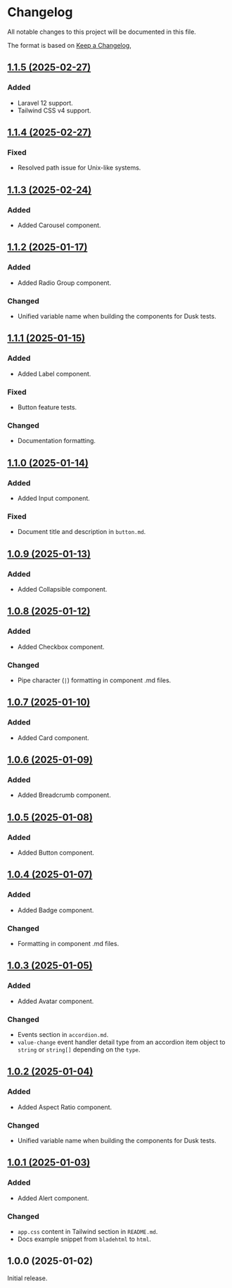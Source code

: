 # Changelog

All notable changes to this project will be documented in this file.

The format is based on [Keep a Changelog](https://keepachangelog.com/en/1.0.0/),

## [1.1.5 (2025-02-27)](https://github.com/BJNSTNKVC/laravel-shadcn-ui/compare/1.1.4...1.1.5)

### Added

- Laravel 12 support.
- Tailwind CSS v4 support.

## [1.1.4 (2025-02-27)](https://github.com/BJNSTNKVC/laravel-shadcn-ui/compare/1.1.3...1.1.4)

### Fixed

- Resolved path issue for Unix-like systems.

## [1.1.3 (2025-02-24)](https://github.com/BJNSTNKVC/laravel-shadcn-ui/compare/1.1.2...1.1.3)

### Added

- Added Carousel component.

## [1.1.2 (2025-01-17)](https://github.com/BJNSTNKVC/laravel-shadcn-ui/compare/1.1.1...1.1.2)

### Added

- Added Radio Group component.

### Changed

- Unified variable name when building the components for Dusk tests.

## [1.1.1 (2025-01-15)](https://github.com/BJNSTNKVC/laravel-shadcn-ui/compare/1.1.0...1.1.1)

### Added

- Added Label component.

### Fixed

- Button feature tests.

### Changed

- Documentation formatting.

## [1.1.0 (2025-01-14)](https://github.com/BJNSTNKVC/laravel-shadcn-ui/compare/1.0.9...1.1.0)

### Added

- Added Input component.

### Fixed

- Document title and description in `button.md`.

## [1.0.9 (2025-01-13)](https://github.com/BJNSTNKVC/laravel-shadcn-ui/compare/1.0.8...1.0.9)

### Added

- Added Collapsible component.

## [1.0.8 (2025-01-12)](https://github.com/BJNSTNKVC/laravel-shadcn-ui/compare/1.0.7...1.0.8)

### Added

- Added Checkbox component.

### Changed

- Pipe character (`|`) formatting in component .md files.

## [1.0.7 (2025-01-10)](https://github.com/BJNSTNKVC/laravel-shadcn-ui/compare/1.0.6...1.0.7)

### Added

- Added Card component.

## [1.0.6 (2025-01-09)](https://github.com/BJNSTNKVC/laravel-shadcn-ui/compare/1.0.5...1.0.6)

### Added

- Added Breadcrumb component.

## [1.0.5 (2025-01-08)](https://github.com/BJNSTNKVC/laravel-shadcn-ui/compare/1.0.4...1.0.5)

### Added

- Added Button component.

## [1.0.4 (2025-01-07)](https://github.com/BJNSTNKVC/laravel-shadcn-ui/compare/1.0.3...1.0.4)

### Added

- Added Badge component.

### Changed

- Formatting in component .md files.

## [1.0.3 (2025-01-05)](https://github.com/BJNSTNKVC/laravel-shadcn-ui/compare/1.0.2...1.0.3)

### Added

- Added Avatar component.

### Changed

- Events section in `accordion.md`.
- `value-change` event handler detail type from an accordion item object to `string` or `string[]` depending on the
  `type`.

## [1.0.2 (2025-01-04)](https://github.com/BJNSTNKVC/laravel-shadcn-ui/compare/1.0.1...1.0.2)

### Added

- Added Aspect Ratio component.

### Changed

- Unified variable name when building the components for Dusk tests.

## [1.0.1 (2025-01-03)](https://github.com/BJNSTNKVC/laravel-shadcn-ui/compare/1.0.0...1.0.1)

### Added

- Added Alert component.

### Changed

- `app.css` content in Tailwind section in `README.md`.
- Docs example snippet from `bladehtml` to `html`.

## 1.0.0 (2025-01-02)

Initial release.